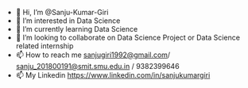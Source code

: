 - 👋 Hi, I’m @Sanju-Kumar-Giri
- 👀 I’m interested in Data Science
- 🌱 I’m currently learning Data Science 
- 💞️ I’m looking to collaborate on Data Science Project or Data Science related internship
- 📫 How to reach me sanjugiri1992@gmail.com/ sanju_201800191@smit.smu.edu.in / 9382399646
- 📫 My Linkedin https://www.linkedin.com/in/sanjukumargiri

<!---
Sanju-Kumar-Giri/Sanju-Kumar-Giri is a ✨ special ✨ repository because its `README.md` (this file) appears on your GitHub profile.
You can click the Preview link to take a look at your changes.
--->
